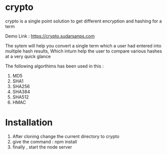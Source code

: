 # crypto
crypto is a single point solution to get different encryption and hashing for a term

Demo Link : https://crypto.sudarsanps.com

The sytem will help you convert a single term which a user had entered into multiple hash results, Which inturn help the user to compare various hashes at a very quick glance

The following algorthims has been used in this :
1. MD5
2. SHA1
3. SHA256
4. SHA384
5. SHA512
6. HMAC

# Installation
1. After cloning change the current directory to crypto
2. give the command : npm install 
3. finally , start the node server
